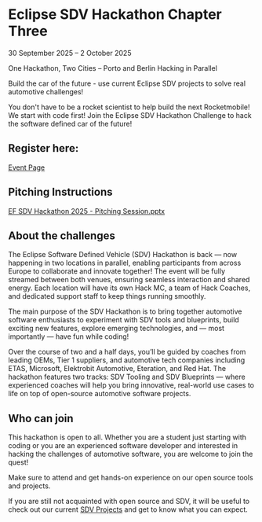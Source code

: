 # Eclipse SDV Hackathon Chapter Three

30 September 2025 – 2 October 2025

One Hackathon, Two Cities – Porto and Berlin Hacking in Parallel

Build the car of the future - use current Eclipse SDV projects to solve real automotive challenges!

You don't have to be a rocket scientist to help build the next Rocketmobile! We start with code first! Join the Eclipse SDV Hackathon Challenge to hack the software defined car of the future!

## Register here:
[Event Page](https://www.eclipse-foundation.events/event/SDV-Hackathon-Chapter3/summary)

## Pitching Instructions
[EF SDV Hackathon 2025 - Pitching Session.pptx](https://github.com/Eclipse-SDV-Hackathon-Chapter-Three/.github/blob/main/%5BEF_SDV_Hackathon_2025%5D%20-%20Pitching%20Session%20.pptx)

## About the challenges

The Eclipse Software Defined Vehicle (SDV) Hackathon is back — now happening in two locations in parallel, enabling participants from across Europe to collaborate and innovate together! The event will be fully streamed between both venues, ensuring seamless interaction and shared energy. Each location will have its own Hack MC, a team of Hack Coaches, and dedicated support staff to keep things running smoothly.

The main purpose of the SDV Hackathon is to bring together automotive software enthusiasts to experiment with SDV tools and blueprints, build exciting new features, explore emerging technologies, and — most importantly — have fun while coding!

Over the course of two and a half days, you’ll be guided by coaches from leading OEMs, Tier 1 suppliers, and automotive tech companies including ETAS, Microsoft, Elektrobit Automotive, Eteration, and Red Hat. The hackathon features two tracks: SDV Tooling and SDV Blueprints — where experienced coaches will help you bring innovative, real-world use cases to life on top of open-source automotive software projects.

## Who can join

This hackathon is open to all. Whether you are a student just starting with coding or you are an experienced software developer and interested in hacking the challenges of automotive software, you are welcome to join the quest!

Make sure to attend and get hands-on experience on our open source tools and projects.

If you are still not acquainted with open source and SDV, it will be useful to check out our current [SDV Projects](https://sdv.eclipse.org/projects/) and get to know what you can expect.

